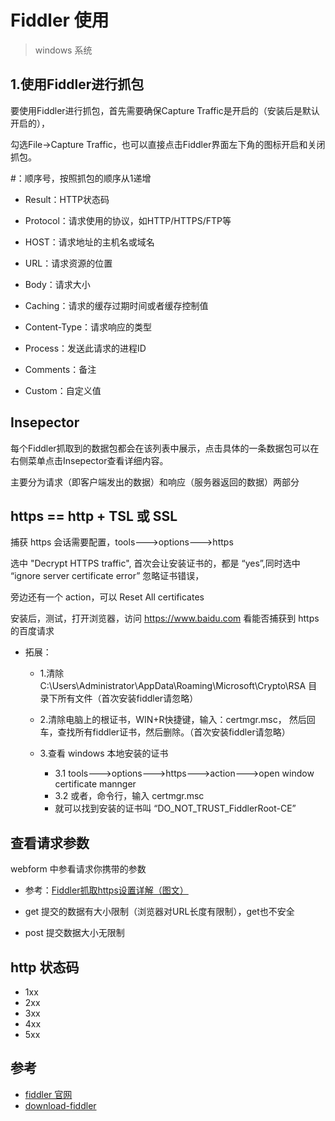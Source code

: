 # Fiddler 使用


>windows 系统

## 1.使用Fiddler进行抓包

要使用Fiddler进行抓包，首先需要确保Capture Traffic是开启的（安装后是默认开启的），

勾选File->Capture Traffic，也可以直接点击Fiddler界面左下角的图标开启和关闭抓包。

#：顺序号，按照抓包的顺序从1递增

- Result：HTTP状态码　　　　　　

- Protocol：请求使用的协议，如HTTP/HTTPS/FTP等

- HOST：请求地址的主机名或域名

- URL：请求资源的位置

- Body：请求大小

- Caching：请求的缓存过期时间或者缓存控制值

- Content-Type：请求响应的类型

- Process：发送此请求的进程ID

- Comments：备注 

- Custom：自定义值

## Insepector

每个Fiddler抓取到的数据包都会在该列表中展示，点击具体的一条数据包可以在右侧菜单点击Insepector查看详细内容。

主要分为请求（即客户端发出的数据）和响应（服务器返回的数据）两部分

## https == http + TSL 或 SSL

捕获 https 会话需要配置，tools--->options--->https

选中 "Decrypt HTTPS traffic", 首次会让安装证书的，都是 “yes”,同时选中 “ignore server certificate error” 忽略证书错误，

旁边还有一个 action，可以 Reset All certificates

安装后，测试，打开浏览器，访问 https://www.baidu.com 看能否捕获到 https 的百度请求


- 拓展：

  - 1.清除C:\Users\Administrator\AppData\Roaming\Microsoft\Crypto\RSA 目录下所有文件（首次安装fiddler请忽略）

  - 2.清除电脑上的根证书，WIN+R快捷键，输入：certmgr.msc， 然后回车，查找所有fiddler证书，然后删除。（首次安装fiddler请忽略）

  - 3.查看 windows 本地安装的证书
    - 3.1 tools--->options--->https--->action--->open window certificate mannger
    - 3.2 或者，命令行，输入 certmgr.msc
    - 就可以找到安装的证书叫 “DO_NOT_TRUST_FiddlerRoot-CE”


## 查看请求参数

webform 中参看请求你携带的参数
    

- 参考：[Fiddler抓取https设置详解（图文）](https://www.cnblogs.com/joshua317/p/8670923.html)

- get 提交的数据有大小限制（浏览器对URL长度有限制），get也不安全
- post 提交数据大小无限制



## http 状态码

- 1xx
- 2xx
- 3xx
- 4xx
- 5xx


## 参考
- [fiddler 官网](https://www.telerik.com/fiddler)
- [download-fiddler](https://www.telerik.com/download/fiddler)
